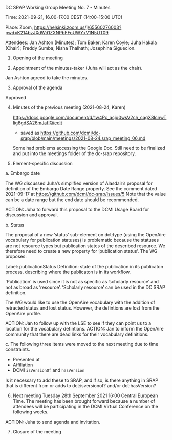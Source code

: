 ﻿DC SRAP Working Group Meeting No. 7 - Minutes

Time: 2021-09-21, 16.00-17.00 CEST (14:00-15:00 UTC)

Place: Zoom, https://helsinki.zoom.us/j/65560276003?pwd=K214bzJXdWd1ZXNPbFFoUWYxV1N5UT09 

Attendees: Jan Ashton (Minutes); Tom Baker; Karen Coyle; Juha Hakala (Chair); Freddy Sumba; Nisha Thalhath; Josephina Siguecion.

1. Opening of the meeting

2. Appointment of the minutes-taker (Juha will act as the chair).

Jan Ashton agreed to take the minutes.

3. Approval of the agenda

Approved

4. Minutes of the previous meeting (2021-08-24, Karen)

   https://docs.google.com/document/d/1w4Pc_acjg0wsV2ch_cagX8IcnwTlig6gdSA26mJafIQ/edit

   - saved as https://github.com/dcmi/dc-srap/blob/main/meetings/2021-08-24.srap_meeting_06.md

   Some had problems accessing the Google Doc. Still need to be finalized and put into the meetings folder of the dc-srap repository.

5. Element-specific discussion 

a. Embargo date

The WG discussed Juha’s simplified version of Alasdair’s proposal for definition of the Embargo Date Range property. See the comment dated 2021-09-17 at https://github.com/dcmi/dc-srap/issues/5
Note that the value can be a date range but the end date should be recommended.

ACTION: Juha to forward this proposal to the DCMI Usage Board for discussion and approval.

b. Status

The proposal of a new ’status’ sub-element on dct:type (using the OpenAire vocabulary for publication statuses) is problematic because the statuses are not resource types but publication states of the described resource. We therefore need to create a new property for ’publication status’. The WG proposes:

Label: publicationStatus
Definition: state of the publication in its publicaton process, describing where the publicaton is in its workflow.

'Publication' is used since it is not as specific as ’scholarly resource’ and not as broad as ’resource’. ’Scholarly resource’ can be used in the DC SRAP definition.

The WG would like to use the OpenAire vocabulary with the addition of retracted status and lost status. However, the defintions are lost from the OpenAire profile.

ACTION: Jan to follow up with the LSE to see if they can point us to a location for the vocabulary defintions.
ACTION: Jan to inform the OpenAire community that there are dead links for their vocabulary definitions.

c. The following three items were moved to the next meeting due to time constraints.

- Presented at
- Affiliation
- DCMI `isVersionOf` and `hasVersion`

Is it necessary to add these to SRAP, and if so, is there anything in SRAP that is different from or adds to dct:isversionof? and/or dct:hasVersion?

6. Next meeting Tuesday 28th September 2021 16:00 Central European Time.
The meeting has been brought forward because a number of attendees will be participating in the DCMI Virtual Conference on the following weeks.

ACTION: Juha to send agenda and invitation.

7. Closure of the meeting

